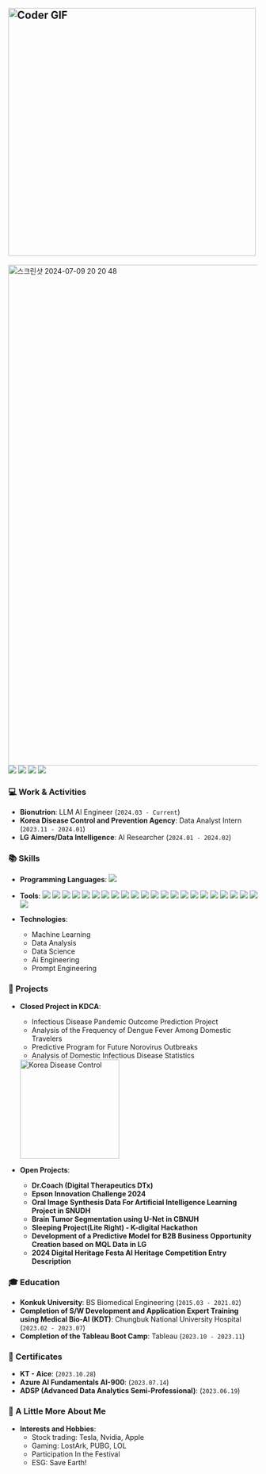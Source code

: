
<h2 align="left">
 <abc>

  <br>
    <img src="https://media.giphy.com/media/SWoSkN6DxTszqIKEqv/giphy.gif" alt="Coder GIF" width="500">
 </abc>
</h2> 

<div>
<img width="1010" alt="스크린샷 2024-07-09 20 20 48" src="https://github.com/KeonhoChu/KeonhoChu/assets/130969566/3897a2c0-900c-4433-8045-937d2f62e366">

    
<img src="https://img.shields.io/badge/Email-ckh4343@gmail.com-EA4335?style=flat-square&logo=gmail&logoColor=white&link=mailto:ckh4343@gmail.com"/> 
<a href="https://www.linkedin.com/in/%EA%B1%B4%ED%98%B8-%EC%B6%94-83936a29b/overlay/browsemap-recommendations/"><img src="https://img.shields.io/badge/LinkedIn-0077B5?style=flat-square&logo=linkedin&logoColor=white"/></a>
<a href="https://keonhochu.github.io/"><img src="https://img.shields.io/badge/GitHub.io-181717?style=flat-square&logo=github&logoColor=white"/></a>
<a href="https://www.instagram.com/__chuuuuoooo/"><img src="https://img.shields.io/badge/Instagram-E4405F?style=flat-square&logo=instagram&logoColor=white"/></a>

### 💻 Work & Activities
- **Bionutrion**: LLM AI Engineer (`2024.03 - Current`)
- **Korea Disease Control and Prevention Agency**: Data Analyst Intern (`2023.11 - 2024.01`)
- **LG Aimers/Data Intelligence**: AI Researcher (`2024.01 - 2024.02`)

### 📚 Skills
- **Programming Languages**:
    <img src="https://img.shields.io/badge/Python-3776AB?style=flat-square&logo=python&logoColor=white"/>

- **Tools**:
    <img src="https://img.shields.io/badge/TensorFlow-FF6F00?style=flat-square&logo=tensorflow&logoColor=white"/>
   <img src="https://img.shields.io/badge/Keras-FF3333?style=flat-square&logo=keras&logoColor=white"/>
   <img src="https://img.shields.io/badge/Scikit--Learn-FFCC33?style=flat-square&logo=scikit-learn&logoColor=white"/>
   <img src="https://img.shields.io/badge/Pandas-5C5CFF?style=flat-square&logo=pandas&logoColor=white"/>
   <img src="https://img.shields.io/badge/Numpy-3366FF?style=flat-square&logo=numpy&logoColor=white"/>
   <img src="https://img.shields.io/badge/Matplotlib-003366?style=flat- square&logo=matplotlib&logoColor=white"/>
   <img src="https://img.shields.io/badge/Seaborn-6699FF?style=flat-square&logo=python&logoColor=white"/>
   <img src="https://img.shields.io/badge/Jupyter-FF9933?style=flat-square&logo=jupyter&logoColor=white"/>
   <img src="https://img.shields.io/badge/Tableau-FF6600?style=flat-square&logo=tableau&logoColor=white"/>
   <img src="https://img.shields.io/badge/Git-FF3300?style=flat-square&logo=git&logoColor=white"/>
   <img src="https://img.shields.io/badge/Docker-3399FF?style=flat-square&logo=docker&logoColor=white"/>
   <img src="https://img.shields.io/badge/Azure-0078D4?style=flat-square&logo=microsoft- azure&logoColor=white"/>
   <img src="https://img.shields.io/badge/AWS-232F3E?style=flat-square&logo=amazon-aws&logoColor=white"/>
   <img src="https://img.shields.io/badge/MySQL-006699?style=flat-square&logo=mysql&logoColor=white"/>
   <img src="https://img.shields.io/badge/Flask-000000?style=flat-square&logo=flask&logoColor=white"/>
   <img src="https://img.shields.io/badge/Django-006600?style=flat-square&logo=django&logoColor=white"/>
   <img src="https://img.shields.io/badge/FastAPI-009688?style=flat-square&logo=fastapi&logoColor=white"/>
   <img src="https://img.shields.io/badge/VSCode-007ACC?style=flat-square&logo=visual-studio-code&logoColor=white"/>
   <img src="https://img.shields.io/badge/Slack-4A154B?style=flat-square&logo=slack&logoColor=white"/>
   <img src="https://img.shields.io/badge/Notion-000000?style=flat-square&logo=notion&logoColor=white"/>
   <img src="https://img.shields.io/badge/Trello-0079BF?style=flat-square&logo=trello&logoColor=white"/>
   <img src="https://img.shields.io/badge/GPT--4-0096FF?style=flat-square&logo=openai&logoColor=white"/>
   <img src="https://img.shields.io/badge/Hugging%20Face-FFDD00?style=flat-square&logo=hugging-face&logoColor=white"/>

- **Technologies**:
    - Machine Learning
    - Data Analysis
    - Data Science
    - Ai Engineering
    - Prompt Engineering
      

### 📂 Projects
- **Closed Project in KDCA**:

    - Infectious Disease Pandemic Outcome Prediction Project
    - Analysis of the Frequency of Dengue Fever Among Domestic Travelers
    - Predictive Program for Future Norovirus Outbreaks
    - Analysis of Domestic Infectious Disease Statistics
      
  <img src="https://i.namu.wiki/i/--96jc5SQudxYiDltJTGvCJkapfiy0alX9OwPgtDjctMFmsYNR7v1tOZ0sPHrCrZeF4UhqDVhHKRzh5JmzyciQ.svg" alt="Korea Disease Control" width="200">
  
- **Open Projects**:
    - **Dr.Coach (Digital Therapeutics DTx)**
    - **Epson Innovation Challenge 2024**
    - **Oral Image Synthesis Data For Artificial Intelligence Learning Project in SNUDH**
    - **Brain Tumor Segmentation using U-Net in CBNUH**
    - **Sleeping Project(Lite Right) - K-digital Hackathon**
    - **Development of a Predictive Model for B2B Business Opportunity Creation based on MQL Data in LG**
    - **2024 Digital Heritage Festa AI Heritage Competition Entry Description**

### 🎓 Education
- **Konkuk University**: BS Biomedical Engineering (`2015.03 - 2021.02`)
- **Completion of S/W Development and Application Expert Training using Medical Bio-AI (KDT)**: Chungbuk National University Hospital (`2023.02 - 2023.07`)
- **Completion of the Tableau Boot Camp**: Tableau (`2023.10 - 2023.11`)

### 📜 Certificates
- **KT - Aice**: (`2023.10.28`)
- **Azure AI Fundamentals AI-900**: (`2023.07.14`)
- **ADSP (Advanced Data Analytics Semi-Professional)**: (`2023.06.19`)

### 🌟 A Little More About Me
- **Interests and Hobbies**:
    - Stock trading: Tesla, Nvidia, Apple
    - Gaming: LostArk, PUBG, LOL
    - Participation In the Festival
    - ESG: Save Earth!

</div>





<!--
**KeonhoChu/KeonhoChu** is a ✨ _special_ ✨ repository because its `README.md` (this file) appears on your GitHub profile.11

Here are some ideas to get you started:

- 🔭 I’m currently working on .....
- 🌱 I’m currently learning ...
- 👯 I’m looking to collaborate on ...
- 🤔 I’m looking for help with ...
- 💬 Ask me about ...
- 📫 How to reach me: ...
- 😄 Pronouns: ...
- ⚡ Fun fact: ...
-->
